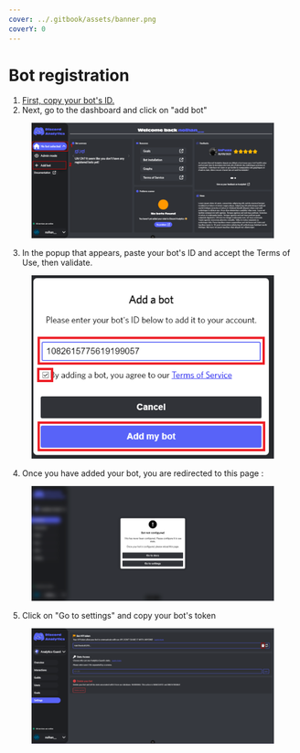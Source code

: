 ```yaml
---
cover: ../.gitbook/assets/banner.png
coverY: 0
---
```


# Bot registration

1. [First, copy your bot's ID.](https://support.discord.com/hc/en-us/articles/206346498-Where-can-I-find-my-User-Server-Message-ID-)
2. Next, go to the dashboard and click on "add bot"

<figure><img src="../.gitbook/assets/add_bot_2.png" alt=""><figcaption></figcaption></figure>

3. In the popup that appears, paste your bot's ID and accept the Terms of Use, then validate.

<figure><img src="../.gitbook/assets/add_bot_3.png" alt=""><figcaption></figcaption></figure>

4. Once you have added your bot, you are redirected to this page :&#x20;

<figure><img src="../.gitbook/assets/add_bot_4.png" alt=""><figcaption></figcaption></figure>

5. Click on "Go to settings" and copy your bot's token

<figure><img src="../.gitbook/assets/add_bot_5.png" alt=""><figcaption></figcaption></figure>
